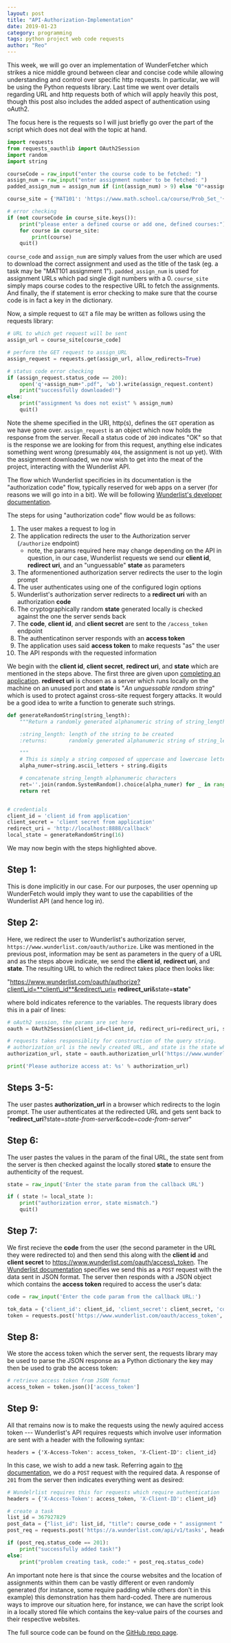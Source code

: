 ```yaml
---
layout: post
title: "API-Authorization-Implementation"
date: 2019-01-23
category: programming
tags: python project web code requests
author: "Reo"
---
```


This week, we will go over an implementation of WunderFetcher which strikes a nice middle ground
between clear and concise code while allowing understanding and control over specific http requests.
In particular, we will be using the Python requests library. Last time we went over details
regarding URL and http requests both of which will apply heavily this post, though this post also
includes the added aspect of authentication using oAuth2.

The focus here is the requests so I will just briefly go over the part of the script which does not
deal with the topic at hand.

```python
import requests
from requests_oauthlib import OAuth2Session
import random
import string

courseCode = raw_input("enter the course code to be fetched: ")
assign_num = raw_input("enter assignment number to be fetched: ")
padded_assign_num = assign_num if (int(assign_num) > 9) else "0"+assign_num

course_site = {'MAT101': 'https://www.math.school.ca/course/Prob_Set_'+ padded_assign_num + '.pdf'}

# error checking
if (not courseCode in course_site.keys()):
    print("please enter a defined course or add one, defined courses:")
    for course in course_site:
        print(course)
    quit()
```

`course_code` and `assign_num` are simply values from the user which are used to download the
correct assignment and used as the title of the task (eg. a task may be "MAT101 assignment 1").
`padded_assign_num` is used for assignment URLs which pad single digit numbers with a 0.
`course_site` simply maps course codes to the respective URL to fetch the assignments. And finally,
the if statement is error checking to make sure that the course code is in fact a key in the
dictionary.

Now, a simple request to `GET` a file may be written as follows using the requests library:
```python
# URL to which get request will be sent
assign_url = course_site[course_code]

# perform the GET request to assign_URL
assign_request = requests.get(assign_url, allow_redirects=True)

# status code error checking
if (assign_request.status_code == 200):
    open('q'+assign_num+".pdf", 'wb').write(assign_request.content)
    print("successfully downloaded!")
else:
    print("assignment %s does not exist" % assign_num)
    quit()
```

Note the sheme specified in the URI, http(s), defines the `GET` operation as we
have gone over. `assign_request` is an object which now holds the response from the server. Recall
a status code of `200` indicates "OK" so that is the response we are looking for from this request,
anything else indicates something went wrong (presumably `404`, the assignment is not up yet). With
the assignment downloaded, we now wish to get into the meat of the
project, interacting with the Wunderlist API.

The flow which Wunderlist specificies in its documentation is the "authorization code" flow,
typically reserved for web apps on a server (for reasons we will go into in a bit). We will be
following [Wunderlist's developer
documentation](https://developer.wunderlist.com/documentation/concepts/authorization).

The steps for using "authorization code" flow would be as follows:

1. The user makes a request to log in
2. The application redirects the user to the Authorization server (`/authorize` endpoint)
	- note, the params required here may change depending on the API in question, in our case,
	  Wunderlist requests we send our **client id**, **redirect uri**, and an "unguessable"
          **state** as parameters
3. The aformenentioned authorization server redirects the user to the login prompt
4. The user authenticates using one of the configured login options
5. Wunderlist's authorization server redirects to a **redirect uri** with an authorization **code**
6. The cryptographically random **state** generated locally is checked against the one the server sends
   back
7. The **code**, **client id**, and **client secret** are sent to the `/access_token` endpoint
8. The authenticatinon server responds with an **access token**
9. The application uses said **access token** to make requests "as" the user
10. The API responds with the requested information


We begin with the **client id**, **client secret**, **redirect uri**, and **state** which are
mentioned in the steps above. The first three are given upon [completing an
application](https://developer.wunderlist.com/apps/new "create new app"). **redirect uri** is
chosen as a server which runs locally on the machine on an unused port and **state** is "_An
unguessable random string_" which is used to protect against cross-site request forgery attacks.
It would be a good idea to write a function to generate such strings.

```python
def generateRandomString(string_length):
    """Return a randomly generated alphanumeric string of string_length length

    :string_length: length of the string to be created
    :returns:       randomly generated alphanumeric string of string_length length

    """
    # This is simply a string composed of uppercase and lowercase letters as well as digits 0-9.
    alpha_numer=string.ascii_letters + string.digits

    # concatenate string_length alphanumeric characters
    ret=''.join(random.SystemRandom().choice(alpha_numer) for _ in range(string_length))
    return ret


# credentials
client_id = 'client id from application'
client_secret = 'client secret from application'
redirect_uri = 'http://localhost:8888/callback'
local_state = generateRandomString(16)
```

We may now begin with the steps highlighted above.

## Step 1:
This is done implicitly in our case. For our purposes, the user openning up WunderFetch would imply
they want to use the capabilities of the Wunderlist API (and hence log in).


## Step 2:
Here, we redirect the user to Wunderlist's authorization server,
`https://www.wunderlist.com/oauth/authorize`. Like was mentioned in the previous post, information
may be sent as parameters in the query of a URL and as the steps above indicate, we send the **client
id**, **redirect uri**, and **state**. The resulting URL to which the redirect takes place then
looks like:

"https://www.wunderlist.com/oauth/authorize?client\_id=**client\_id**&redirect\_uri=
**redirect\_uri**&state=**state**"


where bold indicates reference to the variables. The requests library does this in a pair of lines:

```python
# oAuth2 session, the params are set here
oauth = OAuth2Session(client_id=client_id, redirect_uri=redirect_uri, state=local_state)

# requests takes responsiblity for construction of the query string.
# authorization_url is the newly created URL, and state is the state which was sent off to the server
authorization_url, state = oauth.authorization_url('https://www.wunderlist.com/oauth/authorize')

print('Please authorize access at: %s' % authorization_url)
```


## Steps 3-5:
The user pastes **authorization\_url** in a browser which redirects to the login prompt. The user
authenticates at the redirected URL and gets sent back to
"**redirect\_uri**?state=*state-from-server*&code=*code-from-server*"


## Step 6:
The user pastes the values in the param of the final URL, the state sent from the server is then
checked against the locally stored **state** to ensure the authenticity of the request.
```python
state = raw_input('Enter the state param from the callback URL')

if ( state != local_state ):
    print("authorization error, state mismatch.")
    quit()
```


## Step 7:
We first recieve the **code** from the user (the second parameter in the URL they were redirected
to) and then send this along with the **client id** and **client secret** to
https://www.wunderlist.com/oauth/access\_token. The [Wunderlist
documentation](https://developer.wunderlist.com/documentation/concepts/authorization) specifies we
send this as a `POST` request with the data sent in JSON format. The server then responds with
a JSON object which contains the **access token** required to access the user's data:

```python
code = raw_input('Enter the code param from the callback URL:')

tok_data = {'client_id': client_id, 'client_secret': client_secret, 'code': code}
token = requests.post('https://www.wunderlist.com/oauth/access_token', data=tok_data)
```


## Step 8:
We store the access token which the server sent, the requests library may be used to parse the JSON
response as a Python dictionary the key may then be used to grab the access token:
```python
# retrieve access token from JSON format
access_token = token.json()['access_token']
```


## Step 9:
All that remains now is to make the requests using the newly aquired access token --- Wunderlist's
API requires requests which involve user information are sent with a header with the following
syntax:

`headers = {'X-Access-Token': access_token, 'X-Client-ID': client_id}`

In this case, we wish to add a new task. Referring again to
[the documentation](https://developer.wunderlist.com/documentation/endpoints/task), we do a `POST`
request with the required data. A response of `201` from the server then indicates everything went
as desired:

```python
# Wundelrlist requires this for requests which require authentication
headers = {'X-Access-Token': access_token, 'X-Client-ID': client_id}

# create a task
list_id = 367927829
post_data = {"list_id": list_id, "title": course_code + " assignment " + assign_num}
post_req = requests.post('https://a.wunderlist.com/api/v1/tasks', headers=headers, json=post_data)

if (post_req.status_code == 201):
    print("successfully added task!")
else:
    print("problem creating task, code:" + post_req.status_code)
```

An important note here is that since the course websites and the location of assignments within them
can be vastly different or even randomly generated (for instance, some require padding while others don't in
this example) this demonstration has them hard-coded. There are
numerous ways to improve our situation here, for instance, we can have the script look in a locally
stored file which contains the key-value pairs of the courses and their respective websites.

The full source code can be found on the [GitHub repo page](https://github.com/Reo/FetchAndTodo).
